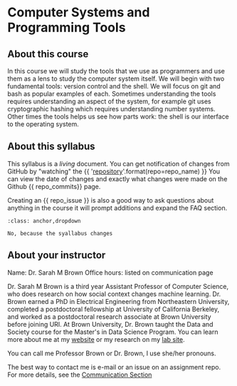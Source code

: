# Computer Systems and Programming Tools

## About this course

In this course we will study the tools that we use as programmers and use them as a lens to study 
the computer system itself.  We will begin with two fundamental tools: version control and the shell. We will focus on git and bash as popular examples of each. Sometimes understanding the tools requires understanding an aspect of the system, for example git uses cryptographic hashing which requires understanding number systems.  Other times the tools helps us see how parts work: the shell is our interface to the operating system. 



## About this syllabus

This syllabus is a *living*  document.  You can get notification of changes from GitHub by "watching" the
{{ '[repository](https://github.com/introcompsys/{repo})'.format(repo=repo_name) }}
You can view the date of changes and exactly what changes were made on the Github {{ repo_commits}} page.

Creating an {{ repo_issue }} is also a good way to ask questions about anything in the course it will prompt additions and expand the FAQ section.

```{admonition} Should you download the syllabus and rely on your offline copy?
:class: anchor,dropdown

No, because the syallabus changes
```

## About your instructor

Name: Dr. Sarah M Brown
Office hours:  listed on communication page


Dr. Sarah M Brown is a third year Assistant Professor of Computer Science, who does research on how social context changes machine learning. Dr. Brown earned a PhD in Electrical Engineering from Northeastern University, completed a postdoctoral fellowship at University of California Berkeley, and worked as a postdoctoral research associate at Brown University before joining URI. At Brown University, Dr. Brown taught the Data and Society course for the Master's in Data Science Program. You can learn more about me at my [website](http://sarahmbrown.org/) or my research on my [lab site](https://ml4sts.com/).

You can call me Professor Brown or Dr. Brown, I use she/her pronouns.

The best way to contact me is e-mail or an issue on an assignment repo. For more details, see the [Communication Section](communication)




<!-- ### About online interactions -->
